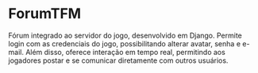 # ForumTFM
Fórum integrado ao servidor do jogo, desenvolvido em Django. Permite login com as credenciais do jogo, possibilitando alterar avatar, senha e e-mail. Além disso, oferece interação em tempo real, permitindo aos jogadores postar e se comunicar diretamente com outros usuários.
